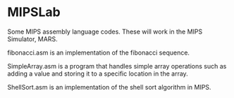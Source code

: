 # MIPSLab
Some MIPS assembly language codes. These will work in the MIPS Simulator, MARS.

fibonacci.asm is an implementation of the fibonacci sequence.

SimpleArray.asm is a program that handles simple array operations such as adding a value and storing it to a specific location in the array. 

ShellSort.asm is an implementation of the shell sort algorithm in MIPS.

